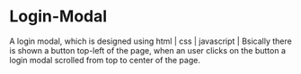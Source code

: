 # Login-Modal
A login modal, which is designed using html | css | javascript | Bsically there is shown a button top-left of the page, when an user clicks on the button a login modal scrolled from top to center of the page.
